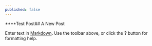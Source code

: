 ```yaml
---
published: false
---
```

****Test Post## A New Post

Enter text in [Markdown](http://daringfireball.net/projects/markdown/). Use the toolbar above, or click the **?** button for formatting help.
